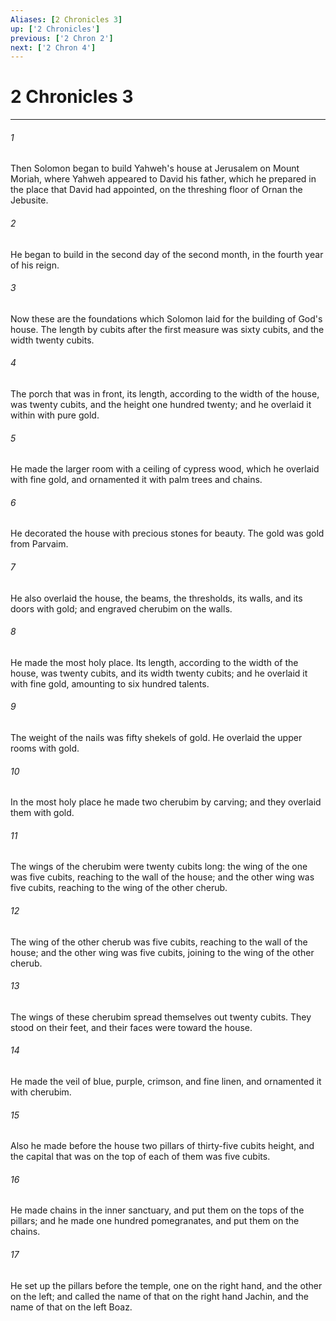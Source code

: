 ```yaml
---
Aliases: [2 Chronicles 3]
up: ['2 Chronicles']
previous: ['2 Chron 2']
next: ['2 Chron 4']
---
```

# 2 Chronicles 3
***





###### 1 

Then Solomon began to build Yahweh's house at Jerusalem on Mount Moriah, where Yahweh appeared to David his father, which he prepared in the place that David had appointed, on the threshing floor of Ornan the Jebusite. 



###### 2 

He began to build in the second day of the second month, in the fourth year of his reign. 



###### 3 

Now these are the foundations which Solomon laid for the building of God's house. The length by cubits after the first measure was sixty cubits, and the width twenty cubits. 



###### 4 

The porch that was in front, its length, according to the width of the house, was twenty cubits, and the height one hundred twenty; and he overlaid it within with pure gold. 



###### 5 

He made the larger room with a ceiling of cypress wood, which he overlaid with fine gold, and ornamented it with palm trees and chains. 



###### 6 

He decorated the house with precious stones for beauty. The gold was gold from Parvaim. 



###### 7 

He also overlaid the house, the beams, the thresholds, its walls, and its doors with gold; and engraved cherubim on the walls. 



###### 8 

He made the most holy place. Its length, according to the width of the house, was twenty cubits, and its width twenty cubits; and he overlaid it with fine gold, amounting to six hundred talents. 



###### 9 

The weight of the nails was fifty shekels of gold. He overlaid the upper rooms with gold. 



###### 10 

In the most holy place he made two cherubim by carving; and they overlaid them with gold. 



###### 11 

The wings of the cherubim were twenty cubits long: the wing of the one was five cubits, reaching to the wall of the house; and the other wing was five cubits, reaching to the wing of the other cherub. 



###### 12 

The wing of the other cherub was five cubits, reaching to the wall of the house; and the other wing was five cubits, joining to the wing of the other cherub. 



###### 13 

The wings of these cherubim spread themselves out twenty cubits. They stood on their feet, and their faces were toward the house. 



###### 14 

He made the veil of blue, purple, crimson, and fine linen, and ornamented it with cherubim. 



###### 15 

Also he made before the house two pillars of thirty-five cubits height, and the capital that was on the top of each of them was five cubits. 



###### 16 

He made chains in the inner sanctuary, and put them on the tops of the pillars; and he made one hundred pomegranates, and put them on the chains. 



###### 17 

He set up the pillars before the temple, one on the right hand, and the other on the left; and called the name of that on the right hand Jachin, and the name of that on the left Boaz.
